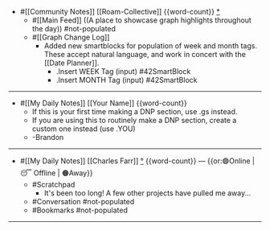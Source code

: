 - #[[Community Notes]] [[Roam-Collective]] {{word-count}} [*]([[rc]])
    - #[[Main Feed]] ((A place to showcase graph highlights throughout the day)) #not-populated 
    - #[[Graph Change Log]] 
        - Added new smartblocks for population of week and month tags. These accept natural language, and work in concert with the [[Date Planner]].
            - .Insert WEEK Tag (input) #42SmartBlock
            - .Insert MONTH Tag (input) #42SmartBlock
- ---
- #[[My Daily Notes]] [[Your Name]] {{word-count}}
    - If this is your first time making a DNP section, use .gs instead.
    - If you are using this to routinely make a DNP section, create a custom one instead (use .YOU)
    - -Brandon 
- ---
- #[[My Daily Notes]] [[Charles Farr]] [°]([[csf]]) {{word-count}} — {{or:🟢Online | 😴 Offline | 🟠Away}}
    - #Scratchpad
        - It's been too long! A few other projects have pulled me away...
    - #Conversation #not-populated
    - #Bookmarks #not-populated
- ---

